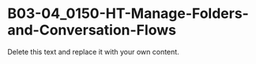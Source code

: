 

# B03-04_0150-HT-Manage-Folders-and-Conversation-Flows

Delete this text and replace it with your own content.

